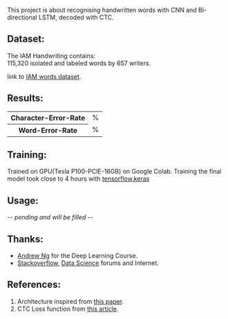 This project is about recognising handwritten words with CNN and Bi-directional LSTM, decoded with CTC.

## Dataset:

The IAM Handwriting contains:  
115,320 isolated and labeled words by 657 writers.

link to <a href=http://www.fki.inf.unibe.ch/databases/iam-handwriting-database>IAM words dataset</a>. 

## Results:
<table style="width:100%">
  <tr>
    <th>Character-Error-Rate</th>
    <td>  %</td>
  </tr>
  <tr>
    <th>Word-Error-Rate</th>
    <td>  %</td>
  </tr>
</table>

## Training:
Trained on GPU(Tesla P100-PCIE-16GB) on Google Colab.
Training the final model took close to 4 hours with <a href=https://www.tensorflow.org/api_docs/python/tf/keras>tensorflow.keras</a>

## Usage:
-- <i>pending and will be filled</i> --

## Thanks:
<ul>
  <li><a href=https://www.linkedin.com/in/andrewyng/>Andrew Ng</a> for the Deep Learning Course.</li>
  <li><a href=https://stackoverflow.com/>Stackoverflow</a>, <a href=https://datascience.stackexchange.com/>Data Science</a> forums and Internet.</li>
</ul>

## References:
<ol>
  <li>Architecture inspired from <a href=https://arxiv.org/pdf/1507.05717.pdf>this paper</a>.</li>
  <li>CTC Loss function from <a href=https://towardsdatascience.com/intuitively-understanding-connectionist-temporal-classification-3797e43a86c>this article</a>.</li>
</ol>
